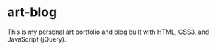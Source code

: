 # art-blog
This is my personal art portfolio and blog built with HTML, CSS3, and JavaScript (jQuery).
